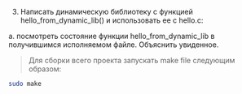 3. Написать динамическую библиотеку с функцией hello_from_dynamic_lib() и использовать ее с hello.c:

a. посмотреть состояние функции hello_from_dynamic_lib в получившимся исполняемом файле. Объяснить увиденное.

> Для сборки всего проекта запускать make file следующим образом:
```bash
sudo make
```
